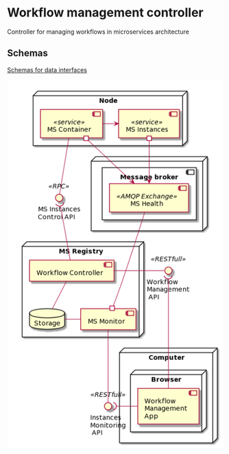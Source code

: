 # Workflow management controller

Controller for managing workflows in microservices architecture

## Schemas

[Schemas for data interfaces](https://github.com/MonMon201/workflow-controller/blob/master/schemas/index.yml)

![UML Diagram of an architechure](https://raw.githubusercontent.com/MonMon201/workflow-controller/master/docs/asserts/ServicesUMLDiagram.png)
